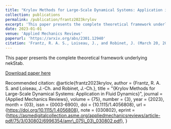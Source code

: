 ```yaml
---
title: "Krylov Methods for Large-Scale Dynamical Systems: Application in Fluid Dynamics"
collection: publications
permalink: /publication/frantz2023krylov
excerpt: 'This paper presents the complete theoretical framework underlying nekStab.'
date: 2023-01-01
venue: 'Applied Mechanics Reviews'
paperurl: 'https://arxiv.org/abs/2301.12940'
citation: 'Frantz, R. A. S., Loiseau, J., and Robinet, J. (March 20, 2023). "Krylov Methods for Large-Scale Dynamical Systems: Application in Fluid Dynamics." ASME. Appl. Mech. Rev. May 2023; 75(3): 030802. https://doi.org/10.1115/1.4056808.'
---
```

This paper presents the complete theoretical framework underlying nekStab.

[Download paper here](https://arxiv.org/abs/2301.12940)

Recommended citation: 
@article{frantz2023krylov,
    author = {Frantz, R. A. S. and Loiseau, J.-Ch. and Robinet, J.-Ch.},
    title = "{Krylov Methods for Large-Scale Dynamical Systems: Application in Fluid Dynamics}",
    journal = {Applied Mechanics Reviews},
    volume = {75},
    number = {3},
    year = {2023},
    month = {03},
    issn = {0003-6900},
    doi = {10.1115/1.4056808},
    url = {https://doi.org/10.1115/1.4056808},
    note = {030802},
    eprint = {https://asmedigitalcollection.asme.org/appliedmechanicsreviews/article-pdf/75/3/030802/6996354/amr\_075\_03\_030802.pdf},
}
